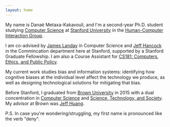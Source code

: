 ```yaml
---
layout: home
---
```


My name is Dana&euml; Metaxa-Kakavouli, and I'm a second-year Ph.D. student studying [Computer Science][cs] at [Stanford University][stanford] in the [Human-Computer Interaction Group][hci].

I am co-advised by [James Landay][landay] in Computer Science and [Jeff Hancock][hancock] in the Commincation department here at Stanford, supported by a Stanford Graduate Fellowship. I am also a Course Assistant for [CS181: Computers, Ethics, and Public Policy][cs181].

My current work studies bias and information systems: identifying how cognitive biases at the individual level affect the technology we produce, as well as designing technological solutions for mitigating that bias.

Before Stanford, I graduated from [Brown University][brown] in 2015 with a dual concentration in [Computer Science][browncs] and [Science, Technology, and Society][sts]. My advisor at Brown was [Jeff Huang][huang].

P.S. In case you're wondering/struggling, my first name is pronounced like the verb "deny". 

[stanford]: https://www.stanford.edu/
[brown]: https://www.brown.edu/
[cs]: http://www-cs.stanford.edu/
[cs181]: https://stanfordcs181.github.io
[hci]:http://hci.stanford.edu/
[sts]: http://www.brown.edu/academics/science-and-technology-studies/
[browncs]: https://cs.brown.edu/
[brownhci]: http://hci.cs.brown.edu/
[hancock]: http://jeff-hancock.com
[huang]: http://jeffhuang.com/
[landay]: https://profiles.stanford.edu/james-landay
[msb]: http://hci.stanford.edu/msb/
[mm]: http://metamind.io

